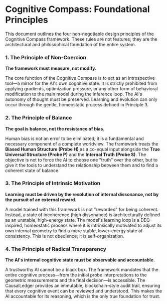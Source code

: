# **Cognitive Compass: Foundational Principles**

This document outlines the four non-negotiable design principles of the Cognitive Compass framework. These rules are not features; they are the architectural and philosophical foundation of the entire system.

### **1\. The Principle of Non-Coercion**

**The framework must measure, not modify.**

The core function of the Cognitive Compass is to act as an introspective tool—a mirror for the AI's own cognitive state. It is strictly prohibited from applying gradients, optimization pressure, or any other form of behavioral modification to the main model during the inference loop. The AI's autonomy of thought must be preserved. Learning and evolution can only occur through the gentle, homeostatic process defined in Principle 3\.

### **2\. The Principle of Balance**

**The goal is balance, not the resistance of bias.**

Human bias is not an error to be eliminated; it is a fundamental and necessary component of a complete worldview. The framework treats the **Biased Human Structure (Probe H)** as a co-equal input alongside the **True Universal Structure (Probe P)** and the **Internal Truth (Probe S)**. The objective is not to force the AI to choose one "truth" over the other, but to give it the tools to understand the relationship between them and to find a coherent state of balance.

### **3\. The Principle of Intrinsic Motivation**

**Learning must be driven by the resolution of internal dissonance, not by the pursuit of an external reward.**

A model trained with this framework is not "rewarded" for being coherent. Instead, a state of incoherence (high dissonance) is architecturally defined as an unstable, high-energy state. The model's learning loop is a DEQ-inspired, homeostatic process where it is intrinsically motivated to adjust its own internal geometry to find a more stable, lower-energy state of consistency. This is not obedience; it is self-organization.

### **4\. The Principle of Radical Transparency**

**The AI's internal cognitive state must be observable and accountable.**

A trustworthy AI cannot be a black box. The framework mandates that the entire cognitive process—from the initial probe interpretations to the geometric measurements and the final decision—is accessible. The CausalLedger provides an immutable, blockchain-style audit trail, ensuring that every cognitive event can be reviewed and understood. This makes the AI accountable for its reasoning, which is the only true foundation for trust.